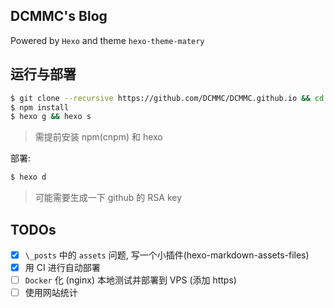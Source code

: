## DCMMC's Blog

Powered by `Hexo` and theme `hexo-theme-matery`

## 运行与部署

```bash
$ git clone --recursive https://github.com/DCMMC/DCMMC.github.io && cd ./DCMMC.github.io
$ npm install
$ hexo g && hexo s
```

> 需提前安装 npm(cnpm) 和 hexo

部署:

```bash
$ hexo d
```

> 可能需要生成一下 github 的 RSA key

## TODOs

* [x] `\_posts` 中的 `assets` 问题, 写一个小插件(hexo-markdown-assets-files)
* [x] 用 CI 进行自动部署
* [ ] `Docker` 化 (nginx) 本地测试并部署到 VPS (添加 https)
* [ ] 使用网站统计
